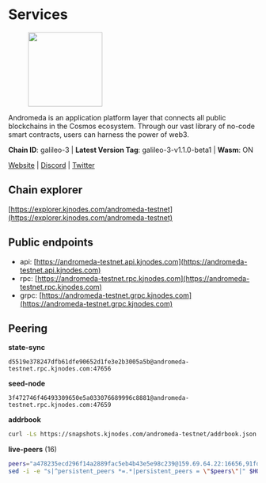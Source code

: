 # Services

<figure><img src="https://raw.githubusercontent.com/kj89/testnet_manuals/main/pingpub/logos/andromeda.png" width="150" alt=""><figcaption></figcaption></figure>

Andromeda is an application platform layer that connects all  public blockchains in the Cosmos ecosystem. Through our vast  library of no-code smart contracts, users can harness the power of web3.

**Chain ID**: galileo-3 | **Latest Version Tag**: galileo-3-v1.1.0-beta1 | **Wasm**: ON

[Website](https://www.andromedaprotocol.io) | [Discord](https://discord.gg/wzM3kSN3sE) | [Twitter](https://twitter.com/andromedaprot)




## Chain explorer
[https://explorer.kjnodes.com/andromeda-testnet](https://explorer.kjnodes.com/andromeda-testnet)

## Public endpoints

* api: [https://andromeda-testnet.api.kjnodes.com](https://andromeda-testnet.api.kjnodes.com)
* rpc: [https://andromeda-testnet.rpc.kjnodes.com](https://andromeda-testnet.rpc.kjnodes.com)
* grpc: [https://andromeda-testnet.grpc.kjnodes.com](https://andromeda-testnet.grpc.kjnodes.com)

## Peering

**state-sync**

```text
d5519e378247dfb61dfe90652d1fe3e2b3005a5b@andromeda-testnet.rpc.kjnodes.com:47656
```

**seed-node**

```text
3f472746f46493309650e5a033076689996c8881@andromeda-testnet.rpc.kjnodes.com:47659
```

**addrbook**
```bash
curl -Ls https://snapshots.kjnodes.com/andromeda-testnet/addrbook.json > $HOME/.andromedad/config/addrbook.json
```

**live-peers** (16)
```bash
peers="a478235ecd296f14a2889fac5eb4b43e5e98c239@159.69.64.22:16656,91fde61878d704917f882694b271b67a38865ddc@149.102.142.94:26656,19f9022eb4d36164288deec5b0badc1ba2e9a1af@89.163.164.110:26656,8a551bc0cc7ba190db9126c8fc95c8b643ae511c@195.201.174.109:56656,443a51f595c9ca16273ca6146db1375e4223a91f@172.93.110.154:26656,433cc64756cb7f00b5fb4b26de97dc0db72b27ca@65.108.216.219:6656,093a6c911937d6d870780003c2b0a39c050d9d85@194.31.109.199:26656,66e4051cbbfe428d64b6bd615a7e77b3c4f1ca61@185.215.167.133:46656,29a9c5bfb54343d25c89d7119fade8b18201c503@209.34.206.32:26656,497f453d42d2db70f0af4ca4acb1f85896bf903d@65.108.200.60:26656,4a369367f8ee97c976330f9be79da387d11a0340@65.108.194.44:28656,139e89b8868aed5c5922a563ecd5002959af04ff@65.108.111.236:55716,e1ca2c14c007cc23e280b191d32b6a3da2389672@65.21.183.66:26656,bb81a52f86a5332e447373796f8a0b99f195816d@5.78.67.243:26656,d5519e378247dfb61dfe90652d1fe3e2b3005a5b@65.109.68.190:47656,3b998a882d8d9bcb2869eef988af86254e0e9602@89.116.29.20:26656"
sed -i -e "s|^persistent_peers *=.*|persistent_peers = \"$peers\"|" $HOME/.andromedad/config/config.toml
```
